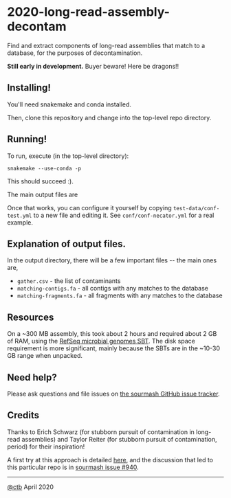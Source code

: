 # 2020-long-read-assembly-decontam

Find and extract components of long-read assemblies that match to a
database, for the purposes of decontamination.

**Still early in development.** Buyer beware! Here be dragons!!

## Installing!

You'll need snakemake and conda installed.

Then, clone this repository and change into the top-level repo directory.

## Running!

To run, execute (in the top-level directory):

```
snakemake --use-conda -p
```

This should succeed :).

The main output files are 

Once that works, you can configure it yourself by copying
`test-data/conf-test.yml` to a new file and editing it. See
`conf/conf-necator.yml` for a real example.

## Explanation of output files.

In the output directory, there will be a few important files -- the main
ones are,

* `gather.csv` - the list of contaminants
* `matching-contigs.fa` - all contigs with any matches to the database
* `matching-fragments.fa` - all fragments with any matches to the database

## Resources

On a ~300 MB assembly, this took about 2 hours and required about 2
GB of RAM, using the
[RefSeq microbial genomes SBT](https://sourmash.readthedocs.io/en/latest/databases.html#refseq-microbial-genomes-sbt). The disk space requirement is more
significant, mainly because the SBTs are in the ~10-30 GB range when unpacked.
   
## Need help?

Please ask questions and file issues on [the sourmash GitHub issue tracker](https://github.com/dib-lab/sourmash/issues).

## Credits

Thanks to Erich Schwarz (for stubborn pursuit of contamination in
long-read assemblies) and Taylor Reiter (for stubborn pursuit of
contamination, period) for their inspiration!

A first try at this approach is detailed
[here](http://ivory.idyll.org/blog/2018-detecting-contamination-in-long-read-assemblies.html), and the discussion that led to this particular repo is in
[sourmash issue #940](https://github.com/dib-lab/sourmash/issues/940).

----

[@ctb](https://github.com/ctb/)
April 2020
